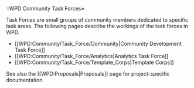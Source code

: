 =WPD Community Task Forces=

Task Forces are small groups of community members dedicated to specific task areas. The following pages describe the workings of the task forces in WPD.

* [[WPD:Community/Task_Force/Community|Community Development Task Force]]
* [[WPD:Community/Task_Force/Analytics|Analytics Task Force]]
* [[WPD:Community/Task_Force/Template_Corps|Template Corps]]

<subpages />

See also the [[WPD:Proposals|Proposals]] page for project-specific documentation.